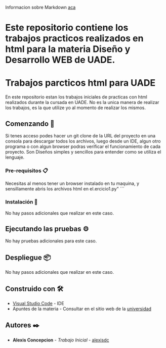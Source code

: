 Informacion sobre Markdown [aca](https://www.markdownguide.org/cheat-sheet/)

# Este repositorio contiene los trabajos practicos realizados en html para la materia Diseño y Desarrollo WEB de UADE.

# Trabajos parcticos html para UADE

En este repositorio estan los trabajos iniciales de practicas con html realizados durante la cursada en UADE. No es la unica manera de realizar los trabajos, es la que utilize yo al momento de realizar los mismos.

## Comenzando 🚀

Si tenes acceso podes hacer un git clone de la URL del proyecto en una consola para descargar todos los archivos, luego desde un IDE, algun otro programa o con algun browser podras verificar el funcionamiento de cada proyecto. Son Diseños simples y sencillos para entender como se utiliza el lenguaje. 

### Pre-requisitos 📋

Necesitas al menos tener un browser instalado en tu maquina, y sensillamente abris los archivos html en el.ercicio1.py"  ´´´

### Instalación 🔧

No hay pasos adicionales que realizar en este caso.

## Ejecutando las pruebas ⚙️

No hay pruebas adicionales para este caso.

## Despliegue 📦

No hay pasos adicionales que realizar en este caso.

## Construido con 🛠️

* [Visual Studio Code](https://code.visualstudio.com/download) - IDE
* Apuntes de la materia - Consultar en el sitio web de la [universidad](https://www.uade.edu.ar/facultad-de-ingenieria-y-ciencias-exactas/licenciatura-en-gestion-de-tecnologia-de-la-informacion/)

## Autores ✒️

* **Alexis Concepcion** - *Trabajo Inicial* - [alexisdc](https://github.com/4l3x1sdc)

